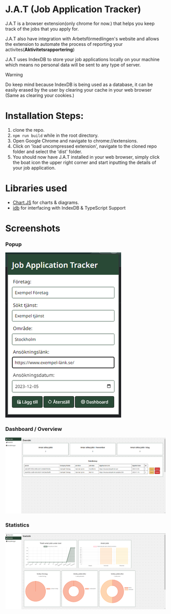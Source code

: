 # J.A.T (Job Application Tracker)

J.A.T is a browser extension(only chrome for now.) that helps you keep track of the jobs that you apply for.

J.A.T also have integration with Arbetsförmedlingen's website and allows the extension to automate the process of reporting your activites(**Aktivitetsrapportering**)

J.A.T uses IndexDB to store your job applications locally on your machine which means no personal data will be sent to any type of server.

> [!WARNING]
> Do keep mind because IndexDB is being used as a database, it can be easily erased by the user by clearing your cache in your web browser (Same as clearing your cookies.)

# Installation Steps:
1. clone the repo.
2. ```npm run build``` while in the root directory.
3. Open Google Chrome and navigate to chrome://extensions.
4. Click on 'load uncompressed extension', navigate to the cloned repo folder and select the 'dist' folder.
5. You should now have J.A.T installed in your web browser, simply click the boat icon the upper right corner and start inputting the details of your job application.

# Libraries used
-  [Chart.JS](https://www.chartjs.org/) for charts & diagrams.
-  [idb](https://www.npmjs.com/package/idb) for interfacing with IndexDB & TypeScript Support


# Screenshots
### Popup
![Popup](screenshots/screenshot1.png)

### Dashboard / Overview
![Dashboard / Overview](screenshots/screenshot2.png)

### Statistics
![Statistics](screenshots/screenshot3.png)
